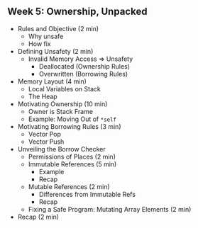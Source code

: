 ## Week 5: Ownership, Unpacked

- Rules and Objective (2 min)
    - Why unsafe
    - How fix
- Defining Unsafety (2 min)
    - Invalid Memory Access ⇒ Unsafety
        - Deallocated (Ownership Rules)
        - Overwritten (Borrowing Rules)
- Memory Layout (4 min)
    - Local Variables on Stack
    - The Heap
- Motivating Ownership (10 min)
    - Owner is Stack Frame
    - Example: Moving Out of `*self`
- Motivating Borrowing Rules (3 min)
    - Vector Pop
    - Vector Push
- Unveiling the Borrow Checker
    - Permissions of Places (2 min)
    - Immutable References (5 min)
        - Example
        - Recap
    - Mutable References (2 min)
        - Differences from Immutable Refs
        - Recap
    - Fixing a Safe Program: Mutating Array Elements (2 min)
- Recap (2 min)
